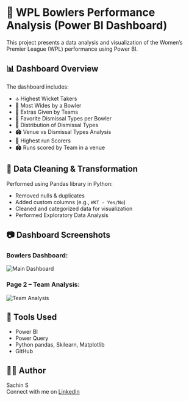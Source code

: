# 🏏 WPL Bowlers Performance Analysis (Power BI Dashboard)

This project presents a data analysis and visualization of the Women’s Premier League (WPL) performance using Power BI.

## 📊 Dashboard Overview

The dashboard includes:
- 🔝 Highest Wicket Takers
- 🚨 Most Wides by a Bowler
- 📌 Extras Given by Teams
- 🎯 Favorite Dismissal Types per Bowler
- 🧠 Distribution of Dismissal Types
- 🏟️ Venue vs Dismissal Types Analysis
- 🏏 Highest run Scorers
- 🏟️ Runs scored by Team in a venue

## 🧹 Data Cleaning & Transformation

Performed using Pandas library in Python:
- Removed nulls & duplicates
- Added custom columns (e.g., `WKT - Yes/No`)
- Cleaned and categorized data for visualization
- Performed Exploratory Data Analysis

## 📷 Dashboard Screenshots

### Bowlers Dashboard:
![Main Dashboard](images/main_dashboard.png)

### Page 2 – Team Analysis:
![Team Analysis](images/team_analysis.png)


## 📌 Tools Used
- Power BI
- Power Query
- Python pandas, Skilearn, Matplotlib
- GitHub

## 🙋‍♀️ Author

Sachin S  
Connect with me on [LinkedIn](https://www.linkedin.com)

